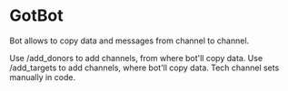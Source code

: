 # GotBot
Bot allows to copy data and messages from channel to channel.

Use /add_donors to add channels, from where bot'll copy data.
Use /add_targets to add channels, where bot'll copy data.
Tech channel sets manually in code.
